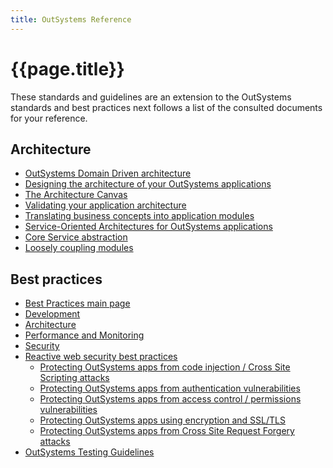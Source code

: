 ```yaml
---
title: OutSystems Reference
---
```

# {{page.title}}

These standards and guidelines are an extension to the OutSystems standards and best practices next follows a list of the consulted documents for your reference.

## Architecture

* [OutSystems Domain Driven architecture]
* [Designing the architecture of your OutSystems applications]
* [The Architecture Canvas]
* [Validating your application architecture]
* [Translating business concepts into application modules]
* [Service-Oriented Architectures for OutSystems applications]
* [Core Service abstraction]
* [Loosely coupling modules]

## Best practices

* [Best Practices main page]
* [Development]
* [Architecture]
* [Performance and Monitoring]
* [Security]
* [Reactive web security best practices]
    * [Protecting OutSystems apps from code injection / Cross Site Scripting attacks]
    * [Protecting OutSystems apps from authentication vulnerabilities]
    * [Protecting OutSystems apps from access control / permissions vulnerabilities]
    * [Protecting OutSystems apps using encryption and SSL/TLS]
    * [Protecting OutSystems apps from Cross Site Request Forgery attacks]
* [OutSystems Testing Guidelines]

[Reactive web security best practices]: https://success.outsystems.com/documentation/best_practices/security/reactive_web_security_best_practices/

[OutSystems Domain Driven architecture]: https://success.outsystems.com/Documentation/Best_Practices/Architecture/OutSystems_Domain_Driven_Architecture

[Designing the architecture of your OutSystems applications]: https://success.outsystems.com/Support/Enterprise_Customers/Maintenance_and_Operations/Designing_the_Architecture_of_Your_OutSystems_Applications

[The Architecture Canvas]: https://success.outsystems.com/Support/Enterprise_Customers/Maintenance_and_Operations/Designing_the_Architecture_of_Your_OutSystems_Applications/The_Architecture_Canvas

[Validating your application architecture]: href="https://success.outsystems.com/Support/Enterprise_Customers/Maintenance_and_Operations/Designing_the_Architecture_of_Your_OutSystems_Applications/Validating_your_application_architecture

[Translating business concepts into application modules]: href="https://success.outsystems.com/Support/Enterprise_Customers/Maintenance_and_Operations/Designing_the_Architecture_of_Your_OutSystems_Applications/02_Translating_business_concepts_into_application_modules

[Service-Oriented Architectures for OutSystems applications]: https://success.outsystems.com/Support/Enterprise_Customers/Maintenance_and_Operations/Designing_the_architecture_of_your_OutSystems_applications/04_Service-Oriented_Architectures_for_OutSystems_applications

[Core Service abstraction]: https://success.outsystems.com/Support/Enterprise_Customers/Maintenance_and_Operations/Designing_the_architecture_of_your_OutSystems_applications/05_Service_architecture_patterns/01_Core_Service_abstraction

[Loosely coupling modules]: https://success.outsystems.com/Support/Enterprise_Customers/Maintenance_and_Operations/Designing_the_architecture_of_your_OutSystems_applications/05_Service_architecture_patterns/02_Loosely_coupling_modules

[Best Practices main page]: https://success.outsystems.com/Documentation/Best_Practices

[Development]: https://success.outsystems.com/Documentation/Best_Practices/Development

[Architecture]: https://success.outsystems.com/Documentation/Best_Practices/Architecture

[Performance and Monitoring]: https://success.outsystems.com/Documentation/Best_Practices/Performance_and_Monitoring

[Security]:https://success.outsystems.com/Documentation/Best_Practices/Security
[OutSystems Testing Guidelines]: https://success.outsystems.com/Documentation/Best_Practices/OutSystems_Testing_Guidelines

[Protecting OutSystems apps from code injection / Cross Site Scripting attacks]: https://success.outsystems.com/support/security/how_the_outsystems_platform_helps_you_develop_secure_applications/protecting_outsystems_apps_from_code_injection_/_cross_site_scripting_attacks/

[Protecting OutSystems apps from authentication vulnerabilities]: https://success.outsystems.com/support/security/how_the_outsystems_platform_helps_you_develop_secure_applications/protecting_outsystems_apps_from_authentication_vulnerabilities/

[Protecting OutSystems apps from access control / permissions vulnerabilities]: https://success.outsystems.com/support/security/how_the_outsystems_platform_helps_you_develop_secure_applications/protecting_outsystems_apps_from_access_control_/_permissions_vulnerabilities/

[Protecting OutSystems apps using encryption and SSL/TLS]: https://success.outsystems.com/support/security/how_the_outsystems_platform_helps_you_develop_secure_applications/protecting_outsystems_apps_using_encryption_and_ssl/tls/

[Protecting OutSystems apps from Cross Site Request Forgery attacks]: https://success.outsystems.com/support/security/how_the_outsystems_platform_helps_you_develop_secure_applications/protecting_outsystems_apps_from_cross_site_request_forgery_attacks/
